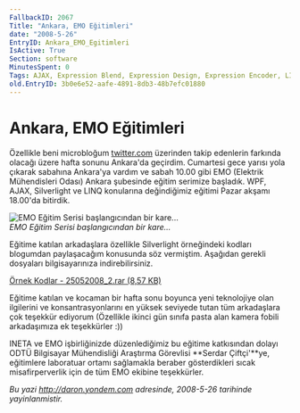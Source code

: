 ```yaml
---
FallbackID: 2067
Title: "Ankara, EMO Eğitimleri"
date: "2008-5-26"
EntryID: Ankara_EMO_Egitimleri
IsActive: True
Section: software
MinutesSpent: 0
Tags: AJAX, Expression Blend, Expression Design, Expression Encoder, LINQ, Silverlight, Silverlight 2.0, WPF
old.EntryID: 3b0e6e52-aafe-4891-8db3-48b7efc01880
---
```

# Ankara, EMO Eğitimleri
Özellikle beni microbloğum [twitter.com](http://twitter.com/daronyondem)
üzerinden takip edenlerin farkında olacağı üzere hafta sonunu Ankara'da
geçirdim. Cumartesi gece yarısı yola çıkarak sabahına Ankara'ya vardım
ve sabah 10.00 gibi EMO (Elektrik Mühendisleri Odası) Ankara şubesinde
eğitim serimize başladık. WPF, AJAX, Silverlight ve LINQ konularına
değindiğimiz eğitimi Pazar akşamı 18.00'da bitirdik.

![EMO Eğitim Serisi başlangıcından bir
kare...](media/Ankara_EMO_Egitimleri/25052008_1.jpg)\
*EMO Eğitim Serisi başlangıcından bir kare...*

Eğitime katılan arkadaşlara özellikle Silverlight örneğindeki kodları
blogumdan paylaşacağım konusunda söz vermiştim. Aşağıdan gerekli
dosyaları bilgisayarınıza indirebilirsiniz.

[Örnek Kodlar - 25052008\_2.rar (8,57
KB)](media/Ankara_EMO_Egitimleri/25052008_2.rar)

Eğitime katılan ve kocaman bir hafta sonu boyunca yeni teknolojiye olan
ilgilerini ve konsantrasyonlarını en yüksek seviyede tutan tüm
arkadaşlara çok teşekkür ediyorum (Özellikle ikinci gün sınıfa pasta
alan kamera fobili arkadaşımıza ek teşekkürler :))

INETA ve EMO işbirliğinizde düzenlediğimiz bu eğitime katkısından dolayı
ODTÜ Bilgisayar Mühendisliği Araştırma Görevlisi **Serdar Çiftçi'**ye,
eğitimlere laboratuar ortamı sağlamakla beraber gösterdikleri sıcak
misafirperverlik için de tüm EMO ekibine teşekkürler.



*Bu yazi http://daron.yondem.com adresinde, 2008-5-26 tarihinde yayinlanmistir.*
